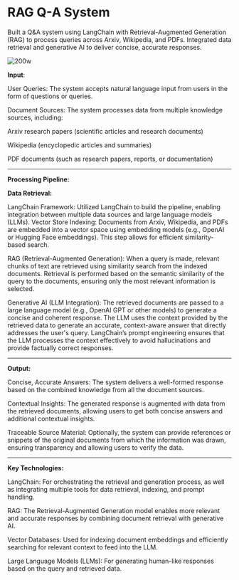 # RAG Q-A System

Built a Q&A system using LangChain with Retrieval-Augmented Generation (RAG) to process queries across Arxiv, Wikipedia, and PDFs. Integrated data retrieval and generative AI to deliver concise, accurate responses.

![200w](https://github.com/user-attachments/assets/74df86f5-f2e9-46c7-b45e-8265ef953506)


**Input**:

User Queries: The system accepts natural language input from users in the form of questions or queries.

Document Sources: The system processes data from multiple knowledge sources, including:

Arxiv research papers (scientific articles and research documents)

Wikipedia (encyclopedic articles and summaries)

PDF documents (such as research papers, reports, or documentation)

--------------------------------------------------------------------------------------------------------------------------------------------------------------------------------

**Processing Pipeline:**

**Data Retrieval:**

LangChain Framework: Utilized LangChain to build the pipeline, enabling integration between multiple data sources and large language models (LLMs).
Vector Store Indexing: Documents from Arxiv, Wikipedia, and PDFs are embedded into a vector space using embedding models (e.g., OpenAI or Hugging Face embeddings). This step allows for efficient similarity-based search.

RAG (Retrieval-Augmented Generation):
When a query is made, relevant chunks of text are retrieved using similarity search from the indexed documents.
Retrieval is performed based on the semantic similarity of the query to the documents, ensuring only the most relevant information is selected.

Generative AI (LLM Integration):
The retrieved documents are passed to a large language model (e.g., OpenAI GPT or other models) to generate a concise and coherent response.
The LLM uses the context provided by the retrieved data to generate an accurate, context-aware answer that directly addresses the user's query.
LangChain’s prompt engineering ensures that the LLM processes the context effectively to avoid hallucinations and provide factually correct responses.

--------------------------------------------------------------------------------------------------------------------------------------------------------------------------------

**Output:**

Concise, Accurate Answers: The system delivers a well-formed response based on the combined knowledge from all the document sources.

Contextual Insights: The generated response is augmented with data from the retrieved documents, allowing users to get both concise answers and additional contextual insights.

Traceable Source Material: Optionally, the system can provide references or snippets of the original documents from which the information was drawn, ensuring transparency and allowing users to verify the data.

--------------------------------------------------------------------------------------------------------------------------------------------------------------------------------

**Key Technologies:**

LangChain: For orchestrating the retrieval and generation process, as well as integrating multiple tools for data retrieval, indexing, and prompt handling.

RAG: The Retrieval-Augmented Generation model enables more relevant and accurate responses by combining document retrieval with generative AI.

Vector Databases: Used for indexing document embeddings and efficiently searching for relevant context to feed into the LLM.

Large Language Models (LLMs): For generating human-like responses based on the query and retrieved data.
